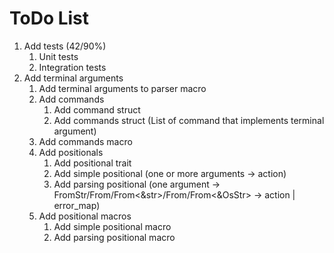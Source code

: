 # ToDo List
 1. Add tests (42/90%)
     1. Unit tests
     2. Integration tests
 2. Add terminal arguments
     1. Add terminal arguments to parser macro
     2. Add commands
         1. Add command struct
         2. Add commands struct (List of command that implements terminal argument)
     3. Add commands macro
     4. Add positionals
         1. Add positional trait
         2. Add simple positional (one or more arguments -> action)
         3. Add parsing positional (one argument -> FromStr/From<String>/From<&str>/From<OsString>/From<&OsStr> -> action | error_map)
     5. Add positional macros
         1. Add simple positional macro
         2. Add parsing positional macro
